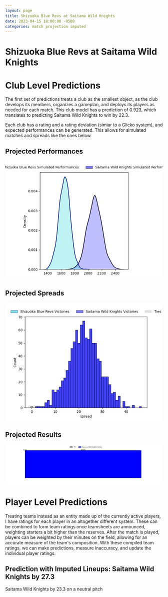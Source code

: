 ```yaml
---  
layout: page  
title: Shizuoka Blue Revs at Saitama Wild Knights  
date: 2023-04-15 18:00:00 -0500  
categories: match projection imputed  
---
```

# Shizuoka Blue Revs at Saitama Wild Knights

# Club Level Predictions


The first set of predictions treats a club as the smallest object, as the club develops its members, organizes a gameplan, and deploys its players as needed for each match. This club model has a prediction of 0.923, which translates to predicting Saitama Wild Knights to win by 22.3.

Each club has a rating and a rating deviation (simiar to a Glicko system), and expected performances can be generated. This allows for simulated matches and spreads like the ones below.
## Projected Performances


![Projected Performances](plots/performances_2023-04-15-SaitamaWildKnights-ShizuokaBlueRevs.png)
## Projected Spreads


![Projected Spreads](plots/spreads_2023-04-15-SaitamaWildKnights-ShizuokaBlueRevs.png)
## Projected Results


![Projected Results](plots/resultbar_2023-04-15-SaitamaWildKnights-ShizuokaBlueRevs.png)
# Player Level Predictions


Treating teams instead as an entity made up of the currently active players, I have ratings for each player in an altogether different system. These can be combined to form team ratings once teamsheets are announced, weighting starters a bit higher than the reserves. After the match is played, players can be weighted by their minutes on the field, allowing for an accurate measure of the team's composition. With these compiled team ratings, we can make predictions, measure inaccuracy, and update the individual player ratings.
## Prediction with Imputed Lineups: Saitama Wild Knights by 27.3


Saitama Wild Knights by 23.3 on a neutral pitch

